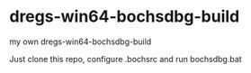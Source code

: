 # dregs-win64-bochsdbg-build
my own dregs-win64-bochsdbg-build

Just clone this repo, configure .bochsrc and run bochsdbg.bat
